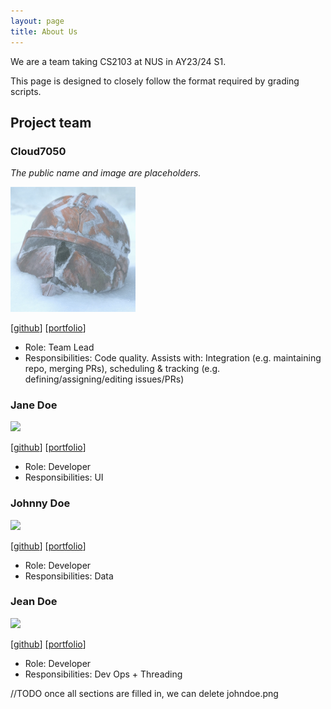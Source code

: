 ```yaml
---
layout: page
title: About Us
---
```


We are a team taking CS2103 at NUS in AY23/24 S1.

This page is designed to closely follow the format required by grading scripts.

## Project team

### Cloud7050

*The public name and image are placeholders.*

<img src="./images/cloud7050.png" width="200px">

[[github](https://github.com/Cloud7050)]
[[portfolio](./team/cloud7050.md)]

- Role: Team Lead
- Responsibilities: Code quality. Assists with: Integration (e.g. maintaining repo, merging PRs), scheduling & tracking (e.g. defining/assigning/editing issues/PRs)

### Jane Doe

<img src="./images/johndoe.png" width="200px">

[[github](http://github.com/johndoe)]
[[portfolio](./team/johndoe.md)]

- Role: Developer
- Responsibilities: UI

### Johnny Doe

<img src="./images/johndoe.png" width="200px">

[[github](http://github.com/johndoe)] [[portfolio](./team/johndoe.md)]

- Role: Developer
- Responsibilities: Data

### Jean Doe

<img src="./images/johndoe.png" width="200px">

[[github](http://github.com/johndoe)]
[[portfolio](./team/johndoe.md)]

- Role: Developer
- Responsibilities: Dev Ops + Threading

//TODO once all sections are filled in, we can delete johndoe.png
